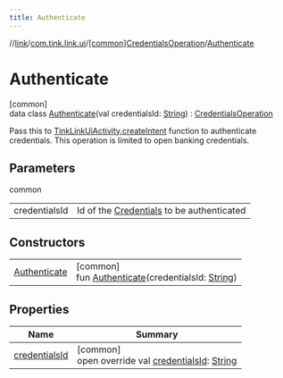 ```yaml
---
title: Authenticate
---
```

//[link](../../../../index.html)/[com.tink.link.ui](../../index.html)/[[common]CredentialsOperation](../index.html)/[Authenticate](index.html)



# Authenticate



[common]\
data class [Authenticate](index.html)(val credentialsId: [String](https://kotlinlang.org/api/latest/jvm/stdlib/kotlin/-string/index.html)) : [CredentialsOperation](../index.html)

Pass this to [TinkLinkUiActivity.createIntent](../../[common]-tink-link-ui-activity/-companion/create-intent.html) function to authenticate credentials. This operation is limited to open banking credentials.



## Parameters


common

| | |
|---|---|
| credentialsId | Id of the [Credentials](../../../com.tink.model.credentials/[common]-credentials/index.html) to be authenticated |



## Constructors


| | |
|---|---|
| [Authenticate](-authenticate.html) | [common]<br>fun [Authenticate](-authenticate.html)(credentialsId: [String](https://kotlinlang.org/api/latest/jvm/stdlib/kotlin/-string/index.html)) |


## Properties


| Name | Summary |
|---|---|
| [credentialsId](credentials-id.html) | [common]<br>open override val [credentialsId](credentials-id.html): [String](https://kotlinlang.org/api/latest/jvm/stdlib/kotlin/-string/index.html) |

